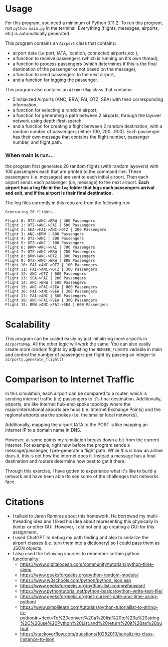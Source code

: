 # Usage 
For this program, you need a minimum of Python 3.11.2.
To run this program, run `python main.py` in the terminal. Everything (flights, messages, airports, etc) is automatically generated.

This program contains an `Airport` class that contains:
* airport data (i.e port, IATA, location, connected airports,etc.),
* a function to receive passengers (which is running on it's own thread), 
* a function to process passengers (which determines if this is the final destination of the passenger or not based on the message),
* a function to send passengers to the next airport,
* and a function for logging the passenger.

This program also contains an `AirportMap` class that contains:
* 5 initialized Airports (ANC, BRW, FAI, OTZ, SEA) with their corresponding information,
* a function for selecting a random airport,
* a function for generating a path between 2 airports, through the layover network using depth-first-search.
* and a function for creating a flight between 2 random destination, with a random number of passengers (either 100, 200...900). Each passenger has their own message that contains the flight number, passenger number, and flight path.

### When main is run...
the program first generates 20 random flights (with random layovers) with 100 passengers each that are printed to the command line. These passengers (i.e. messages) are sent to each initial airport. Then each airport sends each passenger (i.e, message) to the next airport. **Each airport has a log file in the `log` folder that logs each passengers arrival and exit, and if the airport is their final destination.**

The log files currently in this repo are from the following run:
```
Generating 20 flights...

Flight 0: OTZ->ANC->BRW | 400 Passengers
Flight 1: OTZ->ANC->FAI | 500 Passengers
Flight 2: SEA->FAI->ANC->OTZ | 200 Passengers
Flight 3: ANC->BRW | 600 Passengers
Flight 4: OTZ->ANC | 200 Passengers
Flight 5: OTZ->ANC | 300 Passengers
Flight 6: BRW->ANC->FAI | 700 Passengers
Flight 7: OTZ->ANC->BRW | 700 Passengers
Flight 8: BRW->ANC->OTZ | 300 Passengers
Flight 9: OTZ->ANC->BRW | 800 Passengers
Flight 10: FAI->ANC->OTZ | 100 Passengers
Flight 11: FAI->ANC->OTZ | 300 Passengers
Flight 12: ANC->OTZ | 600 Passengers
Flight 13: SEA->FAI | 200 Passengers
Flight 14: ANC->BRW | 500 Passengers
Flight 15: ANC->FAI->SEA | 800 Passengers
Flight 16: FAI->ANC->SEA | 200 Passengers
Flight 17: FAI->ANC | 500 Passengers
Flight 18: ANC->FAI->SEA | 300 Passengers
Flight 19: BRW->ANC->FAI->SEA | 600 Passengers
```
# Scalability
This program can be scaled easily by just initializing more airports in `AirportsMap`. All the other logic will work the same. You can also easily create more random flights by adjusting the `NUMBER_FLIGHTS` variable in main and control the number of passengers per flight by passing an integer to `airports.generate_flight()`


# Comparison to Internet Traffic
In this simulation, each airport can be compared to a router, which is sending internet traffic (i.e) passengers to it's final destination. Additionally, airports, are like internet hub-and-spoke topology where the major/international airports are hubs (i.e. Internet Exchange Points) and the regional airports ara the spokes (i.e. the smaller local networks).


Additionally, mapping the airport IATA to the PORT is like mapping an internet IP to a domain name in DNS.

However, at some points my simulation breaks down a bit from the current internet. For example, right now before the program sends a message/passenger, I pre-generate a flight path. While this is how an airline does it, this is not how the internet does it. Instead a message has a final destination and routers determine how best to get it there.

Through this exercise, I have gotten to experience what it's like to build a network and have been able tto see some of the challenges that networks face.


# Citations

* I talked to Jaren Ramirez about this homework. He borrowed my multi-threading idea and I liked his idea about representing this physically in tkinter or other GUI. However, I did not end up creating a GUI for this assignment.
* I used ChatGPT to debug my path finding and also to serialize the airport classes (i.e. turn them into a dictionary) so I could pass them as JSON objects.
* I also used the following sources to remember certain python functionality:
    * https://www.digitalocean.com/community/tutorials/python-time-sleep
    * https://www.geeksforgeeks.org/python-random-module/
    * https://www.w3schools.com/python/python_json.asp
    * https://www.geeksforgeeks.org/python-list-comprehension/
    * https://www.pythontutorial.net/python-basics/python-write-text-file/
    * https://www.geeksforgeeks.org/get-current-date-and-time-using-python/
    * https://www.simplilearn.com/tutorials/python-tutoriallist-to-string-in-python#:~:text=To%20convert%20a%20list%20to%20a%20string%2C%20use%20Python%20List,and%20return%20it%20as%20output.
    * https://stackoverflow.com/questions/10252010/serializing-class-instance-to-json


